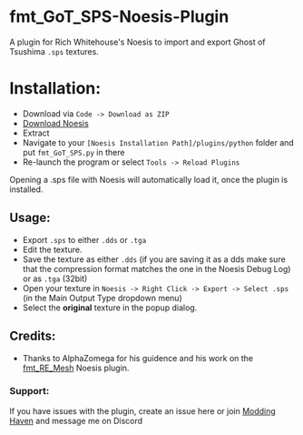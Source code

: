 # fmt_GoT_SPS-Noesis-Plugin
A plugin for Rich Whitehouse's Noesis to import and export Ghost of Tsushima `.sps` textures.

# Installation:
- Download via `Code -> Download as ZIP`
- [Download Noesis](https://www.richwhitehouse.com/index.php?content=inc_projects.php&showproject=91)
- Extract
- Navigate to your `[Noesis Installation Path]/plugins/python` folder and put `fmt_GoT_SPS.py` in there
- Re-launch the program or select `Tools -> Reload Plugins`

Opening a .sps file with Noesis will automatically load it, once the plugin is installed.

## Usage:
- Export `.sps` to either `.dds` or `.tga`
- Edit the texture.
- Save the texture as either `.dds` (if you are saving it as a dds make sure that the compression format matches the one in the Noesis Debug Log) or as `.tga` (32bit)
- Open your texture in `Noesis -> Right Click -> Export -> Select .sps` (in the Main Output Type dropdown menu)
- Select the **original** texture in the popup dialog.

## Credits:
- Thanks to AlphaZomega for his guidence and his work on the [fmt_RE_Mesh](https://github.com/alphazolam/fmt_RE_MESH-Noesis-Plugin) Noesis plugin.
### Support:
If you have issues with the plugin, create an issue here or join [Modding Haven](https://discord.gg/modding-haven-718224210270617702) and message me on Discord

